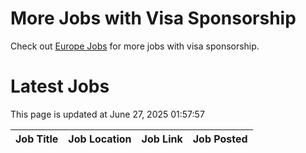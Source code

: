 # More Jobs with Visa Sponsorship

Check out [Europe Jobs](https://github.com/sureshparimi/europejobs#latest-jobs) for more jobs with visa sponsorship.

# Latest Jobs

This page is updated at June 27, 2025 01:57:57

| Job Title | Job Location | Job Link | Job Posted |
| --- | --- | --- | --- |
